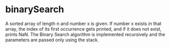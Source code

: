 # binarySearch
A sorted array of length n and number x is given. If number x exists in that array, the index of its first occurrence gets printed, and if it does not exist, prints NaN.
The Binary Search algorithm is implemented recursively and the parameters are passed only using the stack.
